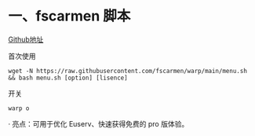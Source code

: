 # 一、fscarmen 脚本

[Github地址](https://github.com/fscarmen/warp)

首次使用

```
wget -N https://raw.githubusercontent.com/fscarmen/warp/main/menu.sh && bash menu.sh [option] [lisence]
```

开关

```
warp o
```

· 亮点：可用于优化 Euserv、快速获得免费的 pro 版体验。



